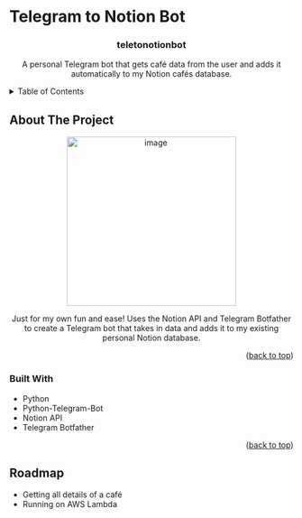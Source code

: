 <a name="readme-top"></a>
# Telegram to Notion Bot

<h3 align="center">teletonotionbot</h3>

<p align="center">
    A personal Telegram bot that gets café data from the user and adds it automatically to my Notion cafés database.
    <br />
</p>

<details>
  <summary>Table of Contents</summary>
  <ol>
    <li>
      <a href="#about-the-project">About The Project</a>
      <ul>
        <li><a href="#built-with">Built With</a></li>
      </ul>
    </li>
    <li><a href="#roadmap">Roadmap</a></li>
  </ol>
</details>

## About The Project

<div align="center">
  <img width="300" alt="image" src="https://github.com/meryllow/teletonotionbot/assets/68551059/9cb3dffe-64a3-4e6f-a24f-255032c06d24">
  <p>Just for my own fun and ease! Uses the Notion API and Telegram Botfather to create a Telegram bot that takes in data and adds it to my existing personal Notion database.</p>
</div>

<p align="right">(<a href="#readme-top">back to top</a>)</p>

### Built With
<ul>
  <li>Python</li>
  <li>Python-Telegram-Bot</li>
  <li>Notion API</li>
  <li>Telegram Botfather</li>
</ul>

<p align="right">(<a href="#readme-top">back to top</a>)</p>

## Roadmap
<ul>
  <li>Getting all details of a café</li>
  <li>Running on AWS Lambda</li>
</ul>
